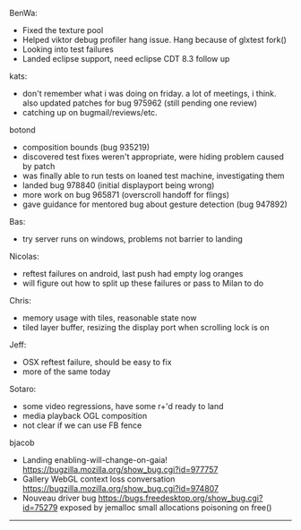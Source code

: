 BenWa:
* Fixed the texture pool
* Helped viktor debug profiler hang issue. Hang because of glxtest fork()
* Looking into test failures
* Landed eclipse support, need eclipse CDT 8.3 follow up

kats:
* don't remember what i was doing on friday. a lot of meetings, i think. also updated patches for bug 975962 (still pending one review)
* catching up on bugmail/reviews/etc.

botond
* composition bounds (bug 935219)
* discovered test fixes weren't appropriate, were hiding problem caused by patch
* was finally able to run tests on loaned test machine, investigating them
* landed bug 978840 (initial displayport being wrong)
* more work on bug 965871 (overscroll handoff for flings)
* gave guidance for mentored bug about gesture detection (bug 947892)

Bas:
* try server runs on windows, problems not barrier to landing

Nicolas:
* reftest failures on android, last push had empty log oranges
* will figure out how to split up these failures or pass to Milan to do

Chris:
* memory usage with tiles, reasonable state now
* tiled layer buffer, resizing the display port when scrolling lock is on

Jeff:
* OSX reftest failure, should be easy to fix
* more of the same today

Sotaro:
* some video regressions, have some r+'d ready to land
* media playback OGL composition
* not clear if we can use FB fence

bjacob
* Landing enabling-will-change-on-gaia! https://bugzilla.mozilla.org/show_bug.cgi?id=977757
* Gallery WebGL context loss conversation https://bugzilla.mozilla.org/show_bug.cgi?id=974807
* Nouveau driver bug https://bugs.freedesktop.org/show_bug.cgi?id=75279 exposed by jemalloc small allocations poisoning on free() 

________________


